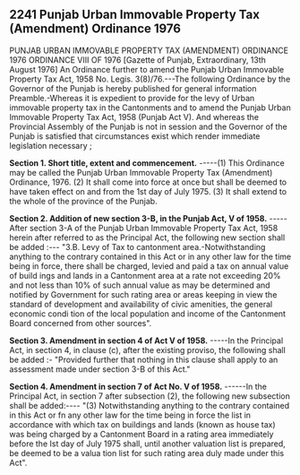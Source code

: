 ## 2241 Punjab Urban Immovable Property Tax (Amendment) Ordinance 1976
PUNJAB URBAN IMMOVABLE PROPERTY TAX (AMENDMENT) ORDINANCE 1976
ORDINANCE VIII OF 1976
[Gazette of Punjab, Extraordinary, 13th August 1976]
An Ordinance further to amend the Punjab Urban Immovable Property Tax Act, 1958
No. Legis. 3(8)/76.---The following Ordinance by the Governor of the Punjab is hereby published for general information
Preamble.-Whereas it is expedient to provide for the levy of Urban immovable property tax in the Cantonments and to amend the Punjab Urban Immovable Property Tax Act, 1958 (Punjab Act V).
And whereas the Provincial Assembly of the Punjab is not in session and the Governor of the Punjab is satisfied that circumstances exist which render immediate legislation necessary ;

**Section 1. Short title, extent and commencement.**
-----(1) This Ordinance may be called the Punjab Urban Immovable Property Tax (Amendment) Ordinance, 1976.
   (2) It shall come into force at once but shall be deemed to have taken effect on and from the 1st day of July 1975.
   (3) It shall extend to the whole of the province of the Punjab.

**Section 2. Addition of new section 3-B, in the Punjab Act, V of 1958.**
-----After section 3-A of the Punjab Urban Immovable Property Tax Act, 1958 herein after referred to as the Principal Act, the following new section shall be added :---
   "3.B. Levy of Tax to cantonment area.-Notwithstanding anything to the contrary contained in this Act or in any other law for the time being in force, there shall be charged, levied and paid a tax on annual value of build ings and lands in a Cantonment area at a rate not exceeding 20% and not less than 10% of such annual value as may be determined and notified by Government for such rating area or areas keeping in view the standard of development and availability of civic amenities, the general economic condi tion of the local population and income of the Cantonment Board concerned from other sources".

**Section 3. Amendment in section 4 of Act V of 1958.**
-----In the Principal Act, in section 4, in clause (c), after the existing proviso, the following shall be added :-
   "Provided further that nothing in this clause shall apply to an assessment made under section 3-B of this Act."

**Section 4. Amendment in section 7 of Act No. V of 1958.**
------In the Principal Act, in section 7 after subsection (2), the following new subsection shall be added:----
   "(3) Notwithstanding anything to the contrary contained in this Act or fn any other law for the time being in force the list in accordance with which tax on buildings and lands (known as house tax) was being charged by a Cantonment Board in a rating area immediately before the Ist day of July 1975 shall, until another valuation list is prepared, be deemed to be a valua tion list for such rating area duly made under this Act".


